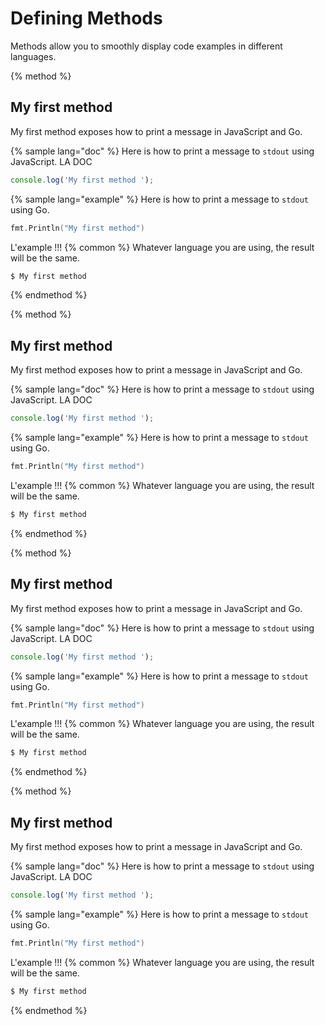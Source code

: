# Defining Methods

Methods allow you to smoothly display code examples in different languages.

{% method %}
## My first method

My first method exposes how to print a message in JavaScript and Go.

{% sample lang="doc" %}
Here is how to print a message to `stdout` using JavaScript.
 LA DOC
```js
console.log('My first method ');
```

{% sample lang="example" %}
Here is how to print a message to `stdout` using Go.

```go
fmt.Println("My first method")
```
 L'example !!!
{% common %}
Whatever language you are using, the result will be the same.

```bash
$ My first method
```
{% endmethod %}

{% method %}
## My first method

My first method exposes how to print a message in JavaScript and Go.

{% sample lang="doc" %}
Here is how to print a message to `stdout` using JavaScript.
 LA DOC
```js
console.log('My first method ');
```

{% sample lang="example" %}
Here is how to print a message to `stdout` using Go.

```go
fmt.Println("My first method")
```
 L'example !!!
{% common %}
Whatever language you are using, the result will be the same.

```bash
$ My first method
```
{% endmethod %}


{% method %}
## My first method

My first method exposes how to print a message in JavaScript and Go.

{% sample lang="doc" %}
Here is how to print a message to `stdout` using JavaScript.
 LA DOC
```js
console.log('My first method ');
```

{% sample lang="example" %}
Here is how to print a message to `stdout` using Go.

```go
fmt.Println("My first method")
```
 L'example !!!
{% common %}
Whatever language you are using, the result will be the same.

```bash
$ My first method
```
{% endmethod %}


{% method %}
## My first method

My first method exposes how to print a message in JavaScript and Go.

{% sample lang="doc" %}
Here is how to print a message to `stdout` using JavaScript.
 LA DOC
```js
console.log('My first method ');
```

{% sample lang="example" %}
Here is how to print a message to `stdout` using Go.

```go
fmt.Println("My first method")
```
 L'example !!!
{% common %}
Whatever language you are using, the result will be the same.

```bash
$ My first method
```
{% endmethod %}

